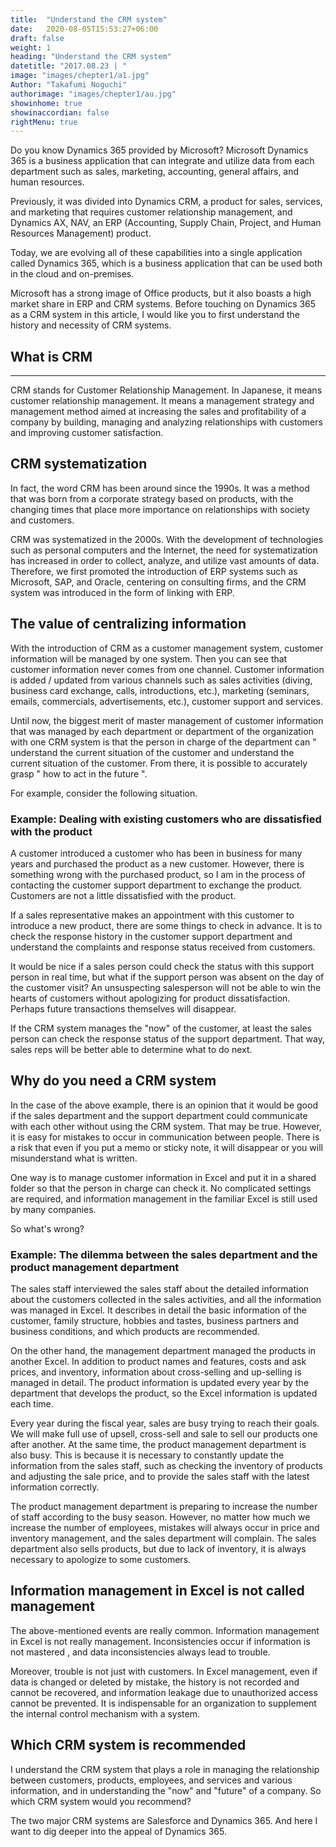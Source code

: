```yaml
---
title:  "Understand the CRM system"
date:   2020-08-05T15:53:27+06:00
draft: false
weight: 1
heading: "Understand the CRM system"
datetitle: "2017.08.23 | "
image: "images/chepter1/a1.jpg"
Author: "Takafumi Noguchi"
authorimage: "images/chepter1/au.jpg"
showinhome: true
showinaccordian: false
rightMenu: true
---
```

Do you know Dynamics 365 provided by Microsoft? Microsoft Dynamics 365 is a business application that can integrate and utilize data from each department such as sales, marketing, accounting, general affairs, and human resources.

Previously, it was divided into Dynamics CRM, a product for sales, services, and marketing that requires customer relationship management, and Dynamics AX, NAV, an ERP (Accounting, Supply Chain, Project, and Human Resources Management) product.

Today, we are evolving all of these capabilities into a single application called Dynamics 365, which is a business application that can be used both in the cloud and on-premises.

Microsoft has a strong image of Office products, but it also boasts a high market share in ERP and CRM systems. Before touching on Dynamics 365 as a CRM system in this article, I would like you to first understand the history and necessity of CRM systems.


## What is CRM
- - -
CRM stands for Customer Relationship Management. In Japanese, it means customer relationship management. It means a management strategy and management method aimed at increasing the sales and profitability of a company by building, managing and analyzing relationships with customers and improving customer satisfaction.

## CRM systematization

In fact, the word CRM has been around since the 1990s. It was a method that was born from a corporate strategy based on products, with the changing times that place more importance on relationships with society and customers.

CRM was systematized in the 2000s. With the development of technologies such as personal computers and the Internet, the need for systematization has increased in order to collect, analyze, and utilize vast amounts of data. Therefore, we first promoted the introduction of ERP systems such as Microsoft, SAP, and Oracle, centering on consulting firms, and the CRM system was introduced in the form of linking with ERP.

## The value of centralizing information

With the introduction of CRM as a customer management system, customer information will be managed by one system. Then you can see that customer information never comes from one channel. Customer information is added / updated from various channels such as sales activities (diving, business card exchange, calls, introductions, etc.), marketing (seminars, emails, commercials, advertisements, etc.), customer support and services.

Until now, the biggest merit of master management of customer information that was managed by each department or department of the organization with one CRM system is that the person in charge of the department can " understand the current situation of the customer and understand the current situation of the customer. From there, it is possible to accurately grasp " how to act in the future ".

For example, consider the following situation.

### Example: Dealing with existing customers who are dissatisfied with the product

A customer introduced a customer who has been in business for many years and purchased the product as a new customer. However, there is something wrong with the purchased product, so I am in the process of contacting the customer support department to exchange the product. Customers are not a little dissatisfied with the product.

If a sales representative makes an appointment with this customer to introduce a new product, there are some things to check in advance. It is to check the response history in the customer support department and understand the complaints and response status received from customers.

It would be nice if a sales person could check the status with this support person in real time, but what if the support person was absent on the day of the customer visit? An unsuspecting salesperson will not be able to win the hearts of customers without apologizing for product dissatisfaction. Perhaps future transactions themselves will disappear.

If the CRM system manages the "now" of the customer, at least the sales person can check the response status of the support department. That way, sales reps will be better able to determine what to do next.

## Why do you need a CRM system

In the case of the above example, there is an opinion that it would be good if the sales department and the support department could communicate with each other without using the CRM system. That may be true. However, it is easy for mistakes to occur in communication between people. There is a risk that even if you put a memo or sticky note, it will disappear or you will misunderstand what is written.

One way is to manage customer information in Excel and put it in a shared folder so that the person in charge can check it. No complicated settings are required, and information management in the familiar Excel is still used by many companies.

So what's wrong?

### Example: The dilemma between the sales department and the product management department

The sales staff interviewed the sales staff about the detailed information about the customers collected in the sales activities, and all the information was managed in Excel. It describes in detail the basic information of the customer, family structure, hobbies and tastes, business partners and business conditions, and which products are recommended.

On the other hand, the management department managed the products in another Excel. In addition to product names and features, costs and ask prices, and inventory, information about cross-selling and up-selling is managed in detail. The product information is updated every year by the department that develops the product, so the Excel information is updated each time.

Every year during the fiscal year, sales are busy trying to reach their goals. We will make full use of upsell, cross-sell and sale to sell our products one after another. At the same time, the product management department is also busy. This is because it is necessary to constantly update the information from the sales staff, such as checking the inventory of products and adjusting the sale price, and to provide the sales staff with the latest information correctly.

The product management department is preparing to increase the number of staff according to the busy season. However, no matter how much we increase the number of employees, mistakes will always occur in price and inventory management, and the sales department will complain. The sales department also sells products, but due to lack of inventory, it is always necessary to apologize to some customers.

## Information management in Excel is not called management

The above-mentioned events are really common. Information management in Excel is not really management. Inconsistencies occur if information is not mastered , and data inconsistencies always lead to trouble.

Moreover, trouble is not just with customers. In Excel management, even if data is changed or deleted by mistake, the history is not recorded and cannot be recovered, and information leakage due to unauthorized access cannot be prevented. It is indispensable for an organization to supplement the internal control mechanism with a system.

## Which CRM system is recommended

I understand the CRM system that plays a role in managing the relationship between customers, products, employees, and services and various information, and in understanding the "now" and "future" of a company. So which CRM system would you recommend?

The two major CRM systems are Salesforce and Dynamics 365. And here I want to dig deeper into the appeal of Dynamics 365.